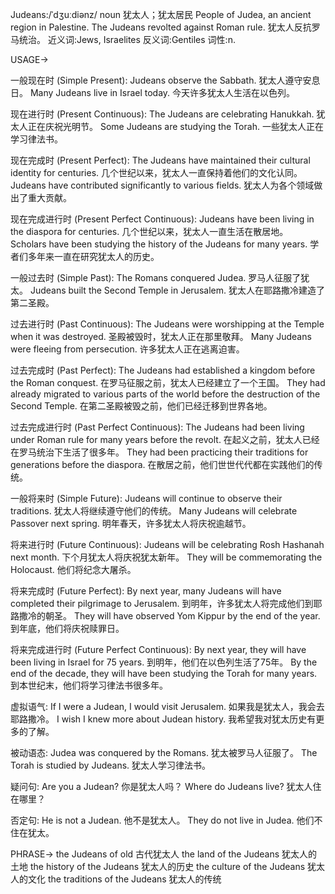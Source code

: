 Judeans:/ˈdʒuːdiənz/
noun
犹太人；犹太居民
People of Judea, an ancient region in Palestine.
The Judeans revolted against Roman rule. 犹太人反抗罗马统治。
近义词:Jews, Israelites
反义词:Gentiles
词性:n.


USAGE->

一般现在时 (Simple Present):
Judeans observe the Sabbath. 犹太人遵守安息日。
Many Judeans live in Israel today. 今天许多犹太人生活在以色列。

现在进行时 (Present Continuous):
The Judeans are celebrating Hanukkah. 犹太人正在庆祝光明节。
Some Judeans are studying the Torah. 一些犹太人正在学习律法书。

现在完成时 (Present Perfect):
The Judeans have maintained their cultural identity for centuries.  几个世纪以来，犹太人一直保持着他们的文化认同。
Judeans have contributed significantly to various fields. 犹太人为各个领域做出了重大贡献。

现在完成进行时 (Present Perfect Continuous):
Judeans have been living in the diaspora for centuries.  几个世纪以来，犹太人一直生活在散居地。
Scholars have been studying the history of the Judeans for many years.  学者们多年来一直在研究犹太人的历史。

一般过去时 (Simple Past):
The Romans conquered Judea. 罗马人征服了犹太。
Judeans built the Second Temple in Jerusalem. 犹太人在耶路撒冷建造了第二圣殿。

过去进行时 (Past Continuous):
The Judeans were worshipping at the Temple when it was destroyed. 圣殿被毁时，犹太人正在那里敬拜。
Many Judeans were fleeing from persecution. 许多犹太人正在逃离迫害。

过去完成时 (Past Perfect):
The Judeans had established a kingdom before the Roman conquest. 在罗马征服之前，犹太人已经建立了一个王国。
They had already migrated to various parts of the world before the destruction of the Second Temple. 在第二圣殿被毁之前，他们已经迁移到世界各地。

过去完成进行时 (Past Perfect Continuous):
The Judeans had been living under Roman rule for many years before the revolt. 在起义之前，犹太人已经在罗马统治下生活了很多年。
They had been practicing their traditions for generations before the diaspora. 在散居之前，他们世世代代都在实践他们的传统。

一般将来时 (Simple Future):
Judeans will continue to observe their traditions. 犹太人将继续遵守他们的传统。
Many Judeans will celebrate Passover next spring. 明年春天，许多犹太人将庆祝逾越节。

将来进行时 (Future Continuous):
Judeans will be celebrating Rosh Hashanah next month. 下个月犹太人将庆祝犹太新年。
They will be commemorating the Holocaust. 他们将纪念大屠杀。

将来完成时 (Future Perfect):
By next year, many Judeans will have completed their pilgrimage to Jerusalem. 到明年，许多犹太人将完成他们到耶路撒冷的朝圣。
They will have observed Yom Kippur by the end of the year. 到年底，他们将庆祝赎罪日。

将来完成进行时 (Future Perfect Continuous):
By next year, they will have been living in Israel for 75 years. 到明年，他们在以色列生活了75年。
By the end of the decade, they will have been studying the Torah for many years. 到本世纪末，他们将学习律法书很多年。


虚拟语气:
If I were a Judean, I would visit Jerusalem. 如果我是犹太人，我会去耶路撒冷。
I wish I knew more about Judean history. 我希望我对犹太历史有更多的了解。

被动语态:
Judea was conquered by the Romans. 犹太被罗马人征服了。
The Torah is studied by Judeans. 犹太人学习律法书。

疑问句:
Are you a Judean? 你是犹太人吗？
Where do Judeans live? 犹太人住在哪里？

否定句:
He is not a Judean. 他不是犹太人。
They do not live in Judea. 他们不住在犹太。


PHRASE->
the Judeans of old 古代犹太人
the land of the Judeans 犹太人的土地
the history of the Judeans 犹太人的历史
the culture of the Judeans 犹太人的文化
the traditions of the Judeans 犹太人的传统
